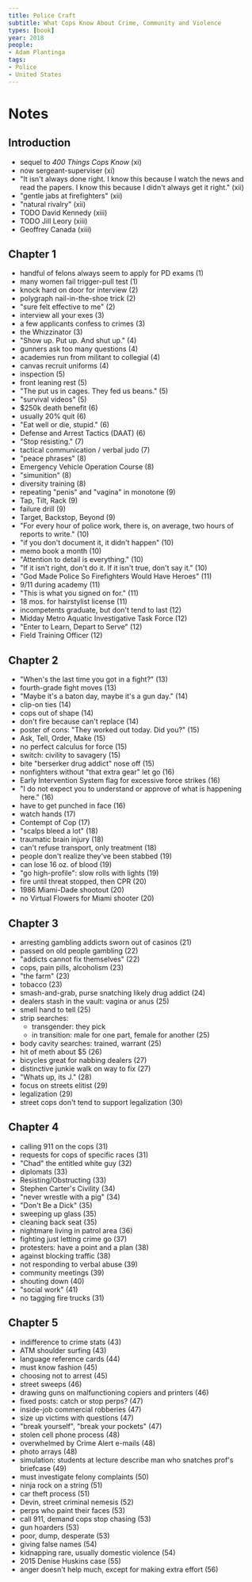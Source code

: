 ```yaml
---
title: Police Craft
subtitle: What Cops Know About Crime, Community and Violence
types: [book]
year: 2018
people:
- Adam Plantinga
tags:
- Police
- United States
---
```


# Notes

## Introduction
- sequel to _400 Things Cops Know_ (xi)
- now sergeant-superviser (xi)
- "It isn't always done right.  I know this because I watch the news and read the papers.  I know this because I didn't always get it right." (xii)
- "gentle jabs at firefighters" (xii)
- "natural rivalry" (xii)
- TODO David Kennedy (xiii)
- TODO Jill Leory (xiii)
- Geoffrey Canada (xiii)

## Chapter 1
- handful of felons always seem to apply for PD exams (1)
- many women fail trigger-pull test (1)
- knock hard on door for interview (2)
- polygraph nail-in-the-shoe trick (2)
- "sure felt effective to me" (2)
- interview all your exes (3)
- a few applicants confess to crimes (3)
- the Whizzinator (3)
- "Show up.  Put up.  And shut up." (4)
- gunners ask too many questions (4)
- academies run from militant to collegial (4)
- canvas recruit uniforms (4)
- inspection (5)
- front leaning rest (5)
- "The put us in cages.  They fed us beans." (5)
- "survival videos" (5)
- $250k death benefit (6)
- usually 20% quit (6)
- "Eat well or die, stupid." (6)
- Defense and Arrest Tactics (DAAT) (6)
- "Stop resisting." (7)
- tactical communication / verbal judo (7)
- "peace phrases" (8)
- Emergency Vehicle Operation Course (8)
- "simunition" (8)
- diversity training (8)
- repeating "penis" and "vagina" in monotone (9)
- Tap, Tilt, Rack (9)
- failure drill (9)
- Target, Backstop, Beyond (9)
- "For every hour of police work, there is, on average, two hours of reports to write." (10)
- "if you don't document it, it didn't happen" (10)
- memo book a month (10)
- "Attention to detail is everything." (10)
- "If it isn't right, don't do it.  If it isn't true, don't say it." (10)
- "God Made Police So Firefighters Would Have Heroes" (11)
- 9/11 during academy (11)
- "This is what you signed on for." (11)
- 18 mos. for hairstylist license (11)
- incompetents graduate, but don't tend to last (12)
- Midday Metro Aquatic Investigative Task Force (12)
- "Enter to Learn, Depart to Serve" (12)
- Field Training Officer (12)

## Chapter 2
- "When's the last time you got in a fight?" (13)
- fourth-grade fight moves (13)
- "Maybe it's a baton day, maybe it's a gun day." (14)
- clip-on ties (14)
- cops out of shape (14)
- don't fire because can't replace (14)
- poster of cons: "They worked out today.  Did you?" (15)
- Ask, Tell, Order, Make (15)
- no perfect calculus for force (15)
- switch: civility to savagery (15)
- bite "berserker drug addict" nose off (15)
- nonfighters without "that extra gear" let go (16)
- Early Intervention System flag for excessive force strikes (16)
- "I do not expect you to understand or approve of what is happening here." (16)
- have to get punched in face (16)
- watch hands (17)
- Contempt of Cop (17)
- "scalps bleed a lot" (18)
- traumatic brain injury (18)
- can't refuse transport, only treatment (18)
- people don't realize they've been stabbed (19)
- can lose 16 oz. of blood (19)
- "go high-profile": slow rolls with lights (19)
- fire until threat stopped, then CPR (20)
- 1986 Miami-Dade shootout (20)
- no Virtual Flowers for Miami shooter (20)

## Chapter 3
- arresting gambling addicts sworn out of casinos (21)
- passed on old people gambling (22)
- "addicts cannot fix themselves" (22)
- cops, pain pills, alcoholism (23)
- "the farm" (23)
- tobacco (23)
- smash-and-grab, purse snatching likely drug addict (24)
- dealers stash in the vault: vagina or anus (25)
- smell hand to tell (25)
- strip searches:
  - transgender: they pick
  - in transition: male for one part, female for another (25)
- body cavity searches: trained, warrant (25)
- hit of meth about $5 (26)
- bicycles great for nabbing dealers (27)
- distinctive junkie walk on way to fix (27)
- "Whats up, its J." (28)
- focus on streets elitist (29)
- legalization (29)
- street cops don't tend to support legalization (30)

## Chapter 4
- calling 911 on the cops (31)
- requests for cops of specific races (31)
- "Chad" the entitled white guy (32)
- diplomats (33)
- Resisting/Obstructing (33)
- Stephen Carter's Civility (34)
- "never wrestle with a pig" (34)
- "Don't Be a Dick" (35)
- sweeping up glass (35)
- cleaning back seat (35)
- nightmare living in patrol area (36)
- fighting just letting crime go (37)
- protesters: have a point and a plan (38)
- against blocking traffic (38)
- not responding to verbal abuse (39)
- community meetings (39)
- shouting down (40)
- "social work" (41)
- no tagging fire trucks (31)

## Chapter 5
- indifference to crime stats (43)
- ATM shoulder surfing (43)
- language reference cards (44)
- must know fashion (45)
- choosing not to arrest (45)
- street sweeps (46)
- drawing guns on malfunctioning copiers and printers (46)
- fixed posts: catch or stop perps? (47)
- inside-job commercial robberies (47)
- size up victims with questions (47)
- "break yourself", "break your pockets" (47)
- stolen cell phone process (48)
- overwhelmed by Crime Alert e-mails (48)
- photo arrays (48)
- simulation: students at lecture describe man who snatches prof's briefcase (49)
- must investigate felony complaints (50)
- ninja rock on a string (51)
- car theft process (51)
- Devin, street criminal nemesis (52)
- perps who paint their faces (53)
- call 911, demand cops stop chasing (53)
- gun hoarders (53)
- poor, dump, desperate (53)
- giving false names (54)
- kidnapping rare, usually domestic violence (54)
- 2015 Denise Huskins case (55)
- anger doesn't help much, except for making extra effort (56)
